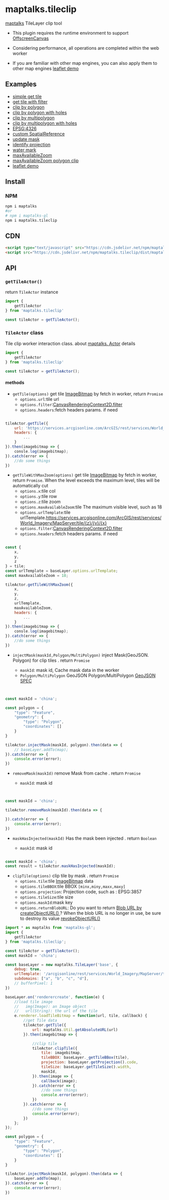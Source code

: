 # maptalks.tileclip

[maptalks](https://github.com/maptalks/maptalks.js) TileLayer clip tool

* This plugin requires the runtime environment to support [OffscreenCanvas](https://developer.mozilla.org/zh-CN/docs/Web/API/OffscreenCanvas)
    

* Considering performance, all operations are completed within the web worker

* If you are familiar with other map engines, you can also apply them to other map engines  [leaflet demo](https://deyihu.github.io/maptalks.tileclip/demo/leaflet.html)

## Examples

* [simple get tile](https://deyihu.github.io/maptalks.tileclip/demo/tile.html)
* [get tile with filter](https://deyihu.github.io/maptalks.tileclip/demo/polygon-hole-clip-filter.html)
* [clip by polygon](https://deyihu.github.io/maptalks.tileclip/demo/polygon-clip.html)
* [clip by polygon with holes](https://deyihu.github.io/maptalks.tileclip/demo/polygon-hole-clip.html)
* [clip by multipolygon](https://deyihu.github.io/maptalks.tileclip/demo/multipolygon-clip.html)
* [clip by multipolygon with holes](https://deyihu.github.io/maptalks.tileclip/demo/multipolygon-hole-clip.html)
* [EPSG:4326](https://deyihu.github.io/maptalks.tileclip/demo/4326.html)
* [custom SpatialReference](https://deyihu.github.io/maptalks.tileclip/demo/custom-sp.html)
* [update mask](https://deyihu.github.io/maptalks.tileclip/demo/update-mask.html)
* [identify projection](https://deyihu.github.io/maptalks.tileclip/demo/identify.html)
* [water mark](https://deyihu.github.io/maptalks.tileclip/demo/watermark.html)
* [maxAvailableZoom](https://deyihu.github.io/maptalks.tileclip/demo/maxAvailableZoom.html)
* [maxAvailableZoom polygon clip](https://deyihu.github.io/maptalks.tileclip/demo/maxAvailableZoom-polygon-clip.html)
* [leaflet demo](https://deyihu.github.io/maptalks.tileclip/demo/leaflet.html)

## Install

### NPM

```sh
npm i maptalks
#or
# npm i maptalks-gl
npm i maptalks.tileclip
```

## CDN

```html
<script type="text/javascript" src="https://cdn.jsdelivr.net/npm/maptalks-gl/dist/maptalks-gl.min.js"></script>
<script src="https://cdn.jsdelivr.net/npm/maptalks.tileclip/dist/maptalks.tileclip.js"></script>
```

## API

### `getTileActor()`

return `TileActor` instance

```js
import {
    getTileActor
} from 'maptalks.tileclip'

const tileActor = getTileActor();
```

### `TileActor` class

Tile clip worker interaction class. about [maptalks. Actor](https://github.com/maptalks/maptalks.js/blob/master/src/core/worker/Actor.ts) details

```js
import {
    getTileActor
} from 'maptalks.tileclip'

const tileActor = getTileActor();
```

#### methods

* `getTile(options)` get tile [ImageBitmap](https://developer.mozilla.org/zh-CN/docs/Web/API/ImageBitmap) by fetch in worker, return `Promise`
  + `options.url`:tile url
  + `options.filter`:[CanvasRenderingContext2D.filter](https://mdn.org.cn/en-US/docs/Web/API/CanvasRenderingContext2D/filter)
  + `options.headers`:fetch headers params. if need

```js

tileActor.getTile({
    url: 'https://services.arcgisonline.com/ArcGIS/rest/services/World_Imagery/MapServer/tile/12/1663/3425',
    headers: {
        ...
    }
}).then(imagebitmap => {
    consle.log(imagebitmap);
}).catch(error => {
    //do some things
})
```

* `getTileWithMaxZoom(options)` get tile [ImageBitmap](https://developer.mozilla.org/zh-CN/docs/Web/API/ImageBitmap) by fetch in worker, return `Promise`. When the level exceeds the maximum level, tiles will be automatically cut
  + `options.x`:tile col
  + `options.y`:tile row
  + `options.z`:tile zoom
  + `options.maxAvailableZoom`:tile The maximum visible level, such as 18
  + `options.urlTemplate`:tile urlTemplate.https://services.arcgisonline.com/ArcGIS/rest/services/World_Imagery/MapServer/tile/{z}/{y}/{x}
  + `options.filter`:[CanvasRenderingContext2D.filter](https://mdn.org.cn/en-US/docs/Web/API/CanvasRenderingContext2D/filter)
  + `options.headers`:fetch headers params. if need

```js

const {
    x,
    y,
    z
} = tile;
const urlTemplate = baseLayer.options.urlTemplate;
const maxAvailableZoom = 18;

tileActor.getTileWithMaxZoom({
    x,
    y,
    z,
    urlTemplate,
    maxAvailableZoom,
    headers: {
        ...
    }
}).then(imagebitmap => {
    consle.log(imagebitmap);
}).catch(error => {
    //do some things
})
```

* `injectMask(maskId,Polygon/MultiPolygon)` inject Mask(GeoJSON. Polygon) for clip tiles . return `Promise`

  + `maskId`: mask id, Cache mask data in the worker
  + `Polygon/MultiPolygon` GeoJSON Polygon/MultiPolygon [GeoJSON SPEC](https://datatracker.ietf.org/doc/html/rfc7946#section-3.1.6)

```js


const maskId = 'china';

const polygon = {
    "type": "Feature",
    "geometry": {
        "type": "Polygon",
        "coordinates": []
    }
}

tileActor.injectMask(maskId, polygon).then(data => {
    // baseLayer.addTo(map);
}).catch(error => {
    console.error(error);
})
```

* `removeMask(maskId)` remove Mask from cache . return `Promise`

  + `maskId`: mask id

```js


const maskId = 'china';

tileActor.removeMask(maskId).then(data => {

}).catch(error => {
    console.error(error);
})
```

* `maskHasInjected(maskId)` Has the mask been injected . return `Boolean`

  + `maskId`: mask id

```js

const maskId = 'china';
const result = tileActor.maskHasInjected(maskId);
```

* `clipTile(options)` clip tile by mask . return `Promise`
  + `options.tile`:tile [ImageBitmap](https://developer.mozilla.org/zh-CN/docs/Web/API/ImageBitmap)  data
  + `options.tileBBOX`:tile BBOX `[minx,miny,maxx,maxy]`
  + `options.projection`: Projection code, such as : EPSG:3857
  + `options.tileSize`:tile size 
  + `options.maskId`:mask key
  + `options.returnBlobURL`: Do you want to return [Blob URL by createObjectURL() ](https://developer.mozilla.org/zh-CN/docs/Web/API/URL/createObjectURL_static)? When the blob URL is no longer in use, be sure to destroy its value [revokeObjectURL()](https://developer.mozilla.org/zh-CN/docs/Web/API/URL/revokeObjectURL_static)

```js
import * as maptalks from 'maptalks-gl';
import {
    getTileActor
} from 'maptalks.tileclip';

const tileActor = getTileActor();
const maskId = 'china';

const baseLayer = new maptalks.TileLayer('base', {
    debug: true,
    urlTemplate: '/arcgisonline/rest/services/World_Imagery/MapServer/tile/{z}/{y}/{x}',
    subdomains: ["a", "b", "c", "d"],
    // bufferPixel: 1
})

baseLayer.on('renderercreate', function(e) {
    //load tile image
    //   img(Image): an Image object
    //   url(String): the url of the tile
    e.renderer.loadTileBitmap = function(url, tile, callback) {
        //get Tile data
        tileActor.getTile({
            url: maptalks.Util.getAbsoluteURL(url)
        }).then(imagebitmap => {

            //clip tile
            tileActor.clipTile({
                tile: imagebitmap,
                tileBBOX: baseLayer._getTileBBox(tile),
                projection: baseLayer.getProjection().code,
                tileSize: baseLayer.getTileSize().width,
                maskId,
            }).then(image => {
                callback(image);
            }).catch(error => {
                //do some things
                console.error(error);
            })
        }).catch(error => {
            //do some things
            console.error(error);
        })
    };
});

const polygon = {
    "type": "Feature",
    "geometry": {
        "type": "Polygon",
        "coordinates": []
    }
}

tileActor.injectMask(maskId, polygon).then(data => {
    baseLayer.addTo(map);
}).catch(error => {
    console.error(error);
})
```
